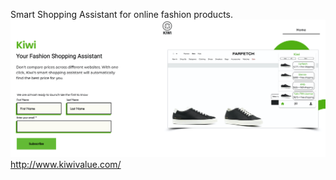 Smart Shopping Assistant for online fashion products.
<img src="./img/img1.png">
http://www.kiwivalue.com/
